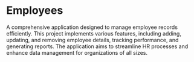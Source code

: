 # Employees
A comprehensive application designed to manage employee records efficiently. This project implements various features, including adding, updating, and removing employee details, tracking performance, and generating reports. The application aims to streamline HR processes and enhance data management for organizations of all sizes.
